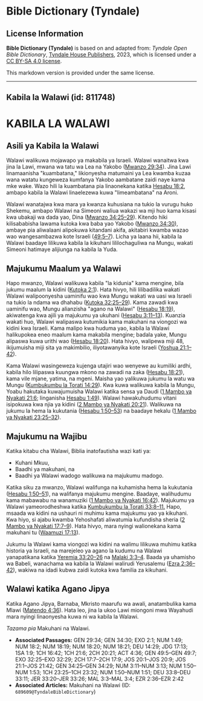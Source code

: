 # Bible Dictionary (Tyndale)

## License Information

**Bible Dictionary (Tyndale)** is based on and adapted from: _Tyndale Open Bible Dictionary_, [Tyndale House Publishers](https://tyndaleopenresources.com/), 2023, which is licensed under a [CC BY-SA 4.0 license](https://creativecommons.org/licenses/by-sa/4.0/legalcode.en).

This markdown version is provided under the same license.



--------------------------------

## Kabila la Walawi (id: 811748)

KABILA LA WALAWI
================

Asili ya Kabila la Walawi
-------------------------

Walawi walikuwa mojawapo ya makabila ya Israeli. Walawi wanaitwa kwa jina la Lawi, mwana wa tatu wa Lea na Yakobo ([Mwanzo 29:34](https://ref.ly/Gen29:34)). Jina Lawi linamaanisha "kuambatana," likionyesha matumaini ya Lea kwamba kuzaa wana watatu kungeweza kumfanya Yakobo aambatane zaidi naye kama mke wake. Wazo hili la kuambatana pia linaonekana katika [Hesabu 18:2](https://ref.ly/Num18:2), ambapo kabila la Walawi linaelezewa kuwa "limeambatana" na Aroni.

Walawi wanatajwa kwa mara ya kwanza kuhusiana na tukio la vurugu huko Shekemu, ambapo Walawi na Simeoni waliua wakazi wa mji huo kama kisasi kwa ubakaji wa dada yao, Dina ([Mwanzo 34:25–29](https://ref.ly/Gen34:25-Gen34:29)). Kitendo hiki kilisababisha lawama kutoka kwa baba yao Yakobo ([Mwanzo 34:30](https://ref.ly/Gen34:30)), ambaye pia aliwalaani alipokuwa kitandani akifa, akitabiri kwamba wazao wao wangesambazwa kote Israeli ([49:5–7](https://ref.ly/Gen49:5-Gen49:7)). Licha ya laana hii, kabila la Walawi baadaye lilikuwa kabila la kikuhani lililochaguliwa na Mungu, wakati Simeoni hatimaye alijiunga na kabila la Yuda.

Majukumu Maalum ya Walawi
-------------------------

Hapo mwanzo, Walawi walikuwa kabila "la kidunia" kama mengine, bila jukumu maalum la kidini ([Kutoka 2:1](https://ref.ly/Exod2:1)). Hata hivyo, hili lilibadilika wakati Walawi walipoonyesha uaminifu wao kwa Mungu wakati wa uasi wa Israeli na tukio la ndama wa dhahabu ([Kutoka 32:25–29](https://ref.ly/Exod32:25-Exod32:29)). Kama zawadi kwa uaminifu wao, Mungu alianzisha "agano na Walawi" ([Hesabu 18:19](https://ref.ly/Num18:19)), akiwatenga kwa ajili ya majukumu ya ukuhani ([Hesabu 3:11–13](https://ref.ly/Num3:11-Num3:13)). Kuanzia wakati huo, Walawi walipaswa kutumikia kama makuhani na viongozi wa kidini kwa Israeli. Kama malipo kwa huduma yao, kabila la Walawi halikupokea eneo maalum kama makabila mengine; badala yake, Mungu alipaswa kuwa urithi wao ([Hesabu 18:20](https://ref.ly/Num18:20)). Hata hivyo, walipewa miji 48, ikijumuisha miji sita ya makimbilio, iliyotawanyika kote Israeli ([Yoshua 21:1–42](https://ref.ly/Josh21:1-Josh21:42)).

Kama Walawi wasingeweza kujenga utajiri wao wenyewe au kumiliki ardhi, kabila hilo lilipaswa kuungwa mkono na zawadi na zaka ([Hesabu 18:21](https://ref.ly/Num18:21)), kama vile mjane, yatima, na mgeni. Maisha yao yalikuwa jukumu la watu wa Mungu ([Kumbukumbu la Torati 14:29](https://ref.ly/Deut14:29)). Kwa kuwa walikuwa kabila la Mungu, Yoabu hakutaka kuwajumuisha Walawi katika sensa ya Daudi ([1 Mambo ya Nyakati 21:6](https://ref.ly/1Chr21:6); linganisha [Hesabu 1:49](https://ref.ly/Num1:49)). Walawi hawakuhudumu vitani isipokuwa kwa njia ya kidini ([2 Mambo ya Nyakati 20:21](https://ref.ly/2Chr20:21)). Walikuwa na jukumu la hema la kukutania ([Hesabu 1:50–53](https://ref.ly/Num1:50-Num1:53)) na baadaye hekalu ([1 Mambo ya Nyakati 23:25–32](https://ref.ly/1Chr23:25-1Chr23:32)).

Majukumu na Wajibu
------------------

Katika kitabu cha Walawi, Biblia inatofautisha wazi kati ya:

* Kuhani Mkuu,
* Baadhi ya makuhani, na
* Baadhi ya Walawi wadogo walikuwa na majukumu madogo.

Katika siku za mwanzo, Walawi walifunga na kuhamisha hema la kukutania ([Hesabu 1:50–51](https://ref.ly/Num1:50-Num1:51)), na walifanya majukumu mengine. Baadaye, walihudumu kama mabawabu na wanamuziki ([1 Mambo ya Nyakati 16:42](https://ref.ly/1Chr16:42)). Majukumu ya Walawi yameorodheshwa katika [Kumbukumbu la Torati 33:8–11\.](https://ref.ly/Deut33:8-Deut33:11) Hapo, msaada wa kidini na ushauri ni muhimu kama majukumu yao ya kikuhani. Kwa hiyo, si ajabu kwamba Yehoshafati aliwatumia kufundisha sheria ([2 Mambo ya Nyakati 17:7–9](https://ref.ly/2Chr17:7-2Chr17:9)). Hata hivyo, mara nyingi walionekana kama makuhani tu ([Waamuzi 17:13](https://ref.ly/Judg17:13)).

Jukumu la Walawi kama viongozi wa kidini na walimu lilikuwa muhimu katika historia ya Israeli, na marejeleo ya agano la kudumu na Walawi yanapatikana katika [Yeremia 33:20–26](https://ref.ly/Jer33:20-Jer33:26) na [Malaki 3:3–4](https://ref.ly/Mal3:3-Mal3:4). Baada ya uhamisho wa Babeli, wanachama wa kabila la Walawi walirudi Yerusalemu ([Ezra 2:36–42](https://ref.ly/Ezra2:36-Ezra2:42)), wakiwa na idadi kubwa zaidi kutoka kwa familia za kikuhani.

Walawi katika Agano Jipya
-------------------------

Katika Agano Jipya, Barnaba, Mkristo maarufu wa awali, anatambulika kama Mlawi ([Matendo 4:36](https://ref.ly/Acts4:36)). Hata leo, jina la ukoo Lawi miongoni mwa Wayahudi mara nyingi linaonyesha kuwa ni wa kabila la Walawi.

*Tazama pia* Makuhani na Walawi.

* **Associated Passages:** GEN 29:34; GEN 34:30; EXO 2:1; NUM 1:49; NUM 18:2; NUM 18:19; NUM 18:20; NUM 18:21; DEU 14:29; JDG 17:13; 1SA 1:9; 1CH 16:42; 1CH 21:6; 2CH 20:21; ACT 4:36; GEN 49:5–GEN 49:7; EXO 32:25–EXO 32:29; 2CH 17:7–2CH 17:9; JOS 20:1–JOS 20:9; JOS 21:1–JOS 21:42; GEN 34:25–GEN 34:29; NUM 3:11–NUM 3:13; NUM 1:50–NUM 1:53; 1CH 23:25–1CH 23:32; NUM 1:50–NUM 1:51; DEU 33:8–DEU 33:11; JER 33:20–JER 33:26; MAL 3:3–MAL 3:4; EZR 2:36–EZR 2:42
* **Associated Articles:** Makuhani na Walawi (ID: `689609@TyndaleBibleDictionary`)

